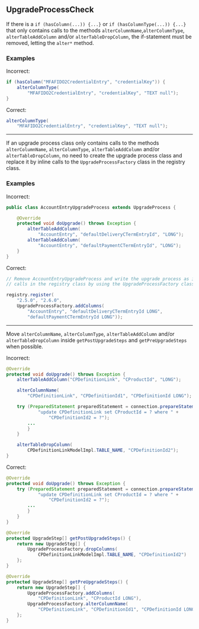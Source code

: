 ## UpgradeProcessCheck

If there is a `if (hasColumn(...)) {...}` or `if (hasColumnType(...)) {...}`
that only contains calls to the methods `alterColumnName`,`alterColumnType`,
`alterTableAddColumn` and/or `alterTableDropColumn`, the if-statement must be
removed, letting the `alter*` method.

### Examples

Incorrect:

```java
if (hasColumn("MFAFIDO2CredentialEntry", "credentialKey")) {
	alterColumnType(
		"MFAFIDO2CredentialEntry", "credentialKey", "TEXT null");
}
```

Correct:

```java
alterColumnType(
	"MFAFIDO2CredentialEntry", "credentialKey", "TEXT null");
```

---

If an upgrade process class only contains calls to the methods
`alterColumnName`, `alterColumnType`, `alterTableAddColumn` and/or
`alterTableDropColumn`, no need to create the upgrade process class and replace
it by inline calls to the `UpgradeProcessFactory` class in the registry class.

### Examples

Incorrect:

```java
public class AccountEntryUpgradeProcess extends UpgradeProcess {

	@Override
	protected void doUpgrade() throws Exception {
		alterTableAddColumn(
			"AccountEntry", "defaultDeliveryCTermEntryId", "LONG");
		alterTableAddColumn(
			"AccountEntry", "defaultPaymentCTermEntryId", "LONG");
	}
}
```

Correct:

```java
// Remove AccountEntryUpgradeProcess and write the upgrade process as inline
// calls in the registry class by using the UpgradeProcessFactory class

registry.register(
	"2.5.0", "2.6.0",
	UpgradeProcessFactory.addColumns(
		"AccountEntry", "defaultDeliveryCTermEntryId LONG",
		"defaultPaymentCTermEntryId LONG"));
```

---

Move `alterColumnName`, `alterColumnType`, `alterTableAddColumn` and/or
`alterTableDropColumn` inside `getPostUpgradeSteps` and `getPreUpgradeSteps`
when possible.

Incorrect:

```java
@Override
protected void doUpgrade() throws Exception {
	alterTableAddColumn("CPDefinitionLink", "CProductId", "LONG");

	alterColumnName(
		"CPDefinitionLink", "CPDefinitionId1", "CPDefinitionId LONG");

	try (PreparedStatement preparedStatement = connection.prepareStatement(
			"update CPDefinitionLink set CProductId = ? where " +
				"CPDefinitionId2 = ?");
		...
		}
	}

	alterTableDropColumn(
		CPDefinitionLinkModelImpl.TABLE_NAME, "CPDefinitionId2");
}
```

Correct:

```java
@Override
protected void doUpgrade() throws Exception {
	try (PreparedStatement preparedStatement = connection.prepareStatement(
			"update CPDefinitionLink set CProductId = ? where " +
				"CPDefinitionId2 = ?");
		...
		}
	}
}

@Override
protected UpgradeStep[] getPostUpgradeSteps() {
	return new UpgradeStep[] {
		UpgradeProcessFactory.dropColumns(
			CPDefinitionLinkModelImpl.TABLE_NAME, "CPDefinitionId2")
	};
}

@Override
protected UpgradeStep[] getPreUpgradeSteps() {
	return new UpgradeStep[] {
		UpgradeProcessFactory.addColumns(
			"CPDefinitionLink", "CProductId LONG"),
		UpgradeProcessFactory.alterColumnName(
			"CPDefinitionLink", "CPDefinitionId1", "CPDefinitionId LONG")
	};
}
```